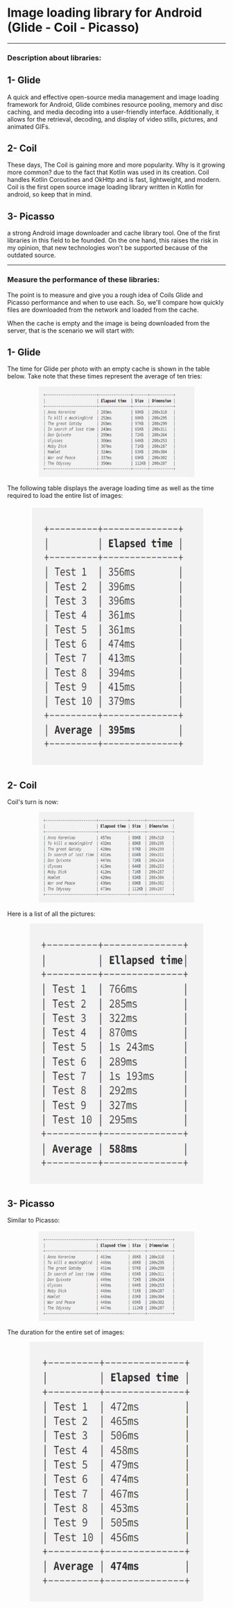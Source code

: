# Image loading library for Android (Glide - Coil - Picasso)

***
### Description about libraries:

## 1- Glide
A quick and effective open-source media management and image loading framework for Android, Glide combines resource pooling, memory and disc caching, and media decoding into a user-friendly interface. Additionally, it allows for the retrieval, decoding, and display of video stills, pictures, and animated GIFs.

## 2- Coil
These days, The Coil is gaining more and more popularity. Why is it growing more common? due to the fact that Kotlin was used in its creation. Coil handles Kotlin Coroutines and OkHttp and is fast, lightweight, and modern. Coil is the first open source image loading library written in Kotlin for android, so keep that in mind.

## 3- Picasso
a strong Android image downloader and cache library tool. One of the first libraries in this field to be founded. On the one hand, this raises the risk in my opinion, that new technologies won't be supported because of the outdated source.
***

### Measure the performance of these libraries:

The point is to measure and give you a rough idea of Coils Glide and Picasso performance and when to use each. So, we'll compare how quickly files are downloaded from the network and loaded from the cache.


When the cache is empty and the image is being downloaded from the server, that is the scenario we will start with:

## 1- Glide

The time for Glide per photo with an empty cache is shown in the table below. Take note that these times represent the average of ten tries:
<p href="url"  align="center" ><img src="https://github.com/AhmedSamirScience/image_loading_android_libraries_glide_coil_picasso/blob/master/g1.png" height="210" width="360" ></p>

The following table displays the average loading time as well as the time required to load the entire list of images:
<p href="url"  align="center" ><img src="https://github.com/AhmedSamirScience/image_loading_android_libraries_glide_coil_picasso/blob/master/g2.png" height="600" width="400" ></p>

## 2- Coil

Coil's turn is now:
<p href="url"  align="center" ><img src="https://github.com/AhmedSamirScience/image_loading_android_libraries_glide_coil_picasso/blob/master/c1.png" height="210" width="360" ></p>

Here is a list of all the pictures:
<p href="url"  align="center" ><img src="https://github.com/AhmedSamirScience/image_loading_android_libraries_glide_coil_picasso/blob/master/c2.png" height="600" width="400" ></p>

## 3- Picasso

Similar to Picasso:
<p href="url"  align="center" ><img src="https://github.com/AhmedSamirScience/image_loading_android_libraries_glide_coil_picasso/blob/master/p1.png" height="210" width="360" ></p>

The duration for the entire set of images:
<p href="url"  align="center" ><img src="https://github.com/AhmedSamirScience/image_loading_android_libraries_glide_coil_picasso/blob/master/p2.png" height="600" width="400" ></p>




